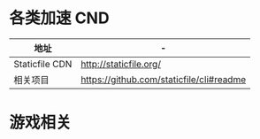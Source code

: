 # 各类加速 CND

| 地址           | -                                          |
| -------------- | ------------------------------------------ |
| Staticfile CDN | <http://staticfile.org/>                   |
| 相关项目       | <https://github.com/staticfile/cli#readme> |

# 游戏相关
